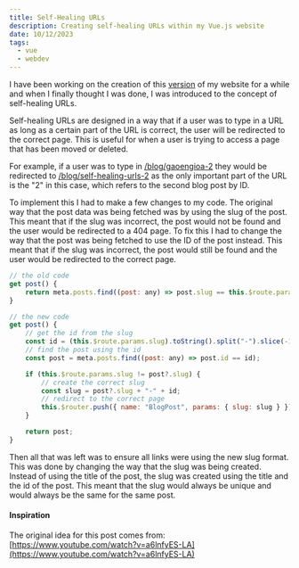 ```yaml
---
title: Self-Healing URLs
description: Creating self-healing URLs within my Vue.js website
date: 10/12/2023
tags:
  - vue
  - webdev
---
```


I have been working on the creation of this [version](https://github.com/isabelroses/website/commit/8c53b9f3576d98a2ebe71976a3f921a30e6ad052) of my website for a while and when I finally thought I was done, I was introduced to the concept of self-healing URLs.

Self-healing URLs are designed in a way that if a user was to type in a URL as
long as a certain part of the URL is correct, the user will be redirected to the
correct page. This is useful for when a user is trying to access a page that has
been moved or deleted.

For example, if a user was to type in [<domain>/blog/gaoengioa-2](https://isabelroses.com/blog/gaoengioa-2) they would be redirected to [<domain>/blog/self-healing-urls-2](https://isabelroses.com/blog/self-healing-urls-2) as the only important part of the URL is the "2" in this case, which refers to the second blog post by ID.

To implement this I had to make a few changes to my code. The original way that
the post data was being fetched was by using the slug of the post. This meant
that if the slug was incorrect, the post would not be found and the user would
be redirected to a 404 page. To fix this I had to change the way that the post
was being fetched to use the ID of the post instead. This meant that if the slug
was incorrect, the post would still be found and the user would be redirected to
the correct page.

```js
// the old code
get post() {
    return meta.posts.find((post: any) => post.slug == this.$route.params.slug);
}

// the new code
get post() {
    // get the id from the slug
    const id = (this.$route.params.slug).toString().split("-").slice(-1)[0];
    // find the post using the id
    const post = meta.posts.find((post: any) => post.id == id);

    if (this.$route.params.slug != post?.slug) {
        // create the correct slug
        const slug = post?.slug + "-" + id;
        // redirect to the correct page
        this.$router.push({ name: "BlogPost", params: { slug: slug } });
    }

    return post;
}
```

Then all that was left was to ensure all links were using the new slug format.
This was done by changing the way that the slug was being created. Instead of
using the title of the post, the slug was created using the title and the id of
the post. This meant that the slug would always be unique and would always be
the same for the same post.

#### Inspiration

The original idea for this post comes from: [https://www.youtube.com/watch?v=a6lnfyES-LA](https://www.youtube.com/watch?v=a6lnfyES-LA)
